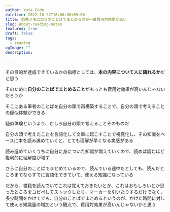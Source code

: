 ```yaml
---
author: Yuta Endo
datetime: 2022-10-27T16:00:00+09:00
title: 読書メモは自分のことばでまとめるのが一番費用対効果が高い
slug: about-reading-notes
featured: true
draft: false
tags:
  - reading
ogImage: ""
description:
  
---
```


その目的が達成できているかの指標としては、**本の内容について人に語れるか**だと思う

そのために**自分のことばでまとめること**がもっとも費用対効果が高いんじゃないだろうか

そこにある筆者のことばを自分の頭で再構築することで、自分の頭で考えることの疑似体験ができる

疑似体験というより、むしろ自分の頭で考えることそのものだ

自分の頭で考えたことを言語化して文章に起こすことで視覚化し、その知識をベースに本を読み進めていくと、とても理解が早くなる実感がある

読み進めていくうちに自分に身についた知識が増えていくので、読めば読むほど複利的に理解度が増す

さらに自分のことばでまとめているので、読んでいる途中だとしても、読んだところまでならすでに言語化できていて、使える知識になっている

だから、書籍を読んでいてこれは覚えておきたいとか、これはおもしろいとか思ったところをコピペしてストックしたり、マーカーを引いたりするだけでなく、多少時間をかけてでも、自分のことばでまとめるというのが、かけた時間に対して使える知識量の増加という観点で、費用対効果が高いんじゃないかと思う
